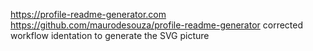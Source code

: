 https://profile-readme-generator.com
https://github.com/maurodesouza/profile-readme-generator
corrected workflow identation to generate the SVG picture
